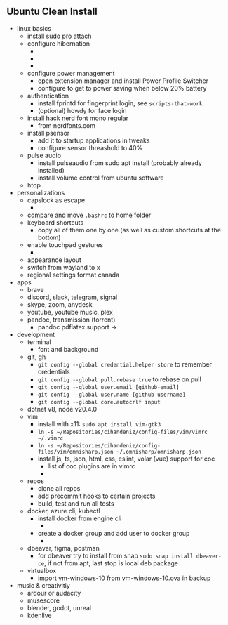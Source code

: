 ## Ubuntu Clean Install

- linux basics
  - install sudo pro attach
  - configure hibernation
    - [](https://ubuntuhandbook.org/index.php/2021/08/enable-hibernate-ubuntu-21-10/)
    - [](https://www.youtube.com/watch?v=qJDJHOaM6FE)
    - [](https://www.reddit.com/r/Ubuntu/comments/zkcro6/hibernate_with_secured_boot/)
  - configure power management
    - open extension manager and install Power Profile Switcher
    - configure to get to power saving when below 20% battery
  - authentication
    - install fprintd for fingerprint login, see `scripts-that-work`
    - (optional) howdy for face login
  - install hack nerd font mono regular
    - from nerdfonts.com
  - install psensor
    - add it to startup applications in tweaks
    - configure sensor threashold to 40%
  - pulse audio
    - install pulseaudio from sudo apt install (probably already installed)
    - install volume control from ubuntu software
  - htop
- personalizations
  - capslock as escape
    - [](https://askubuntu.com/questions/363346/how-to-permanently-switch-caps-lock-and-esc)
  - compare and move `.bashrc` to home folder
  - keyboard shortcuts
    - copy all of them one by one (as well as custom shortcuts at the bottom)
  - enable touchpad gestures
    - [](https://ubuntuhandbook.org/index.php/2021/06/multi-touch-gestures-ubuntu-20-04/)
  - appearance layout
  - switch from wayland to x
  - regional settings format canada
- apps
  - brave
  - discord, slack, telegram, signal
  - skype, zoom, anydesk
  - youtube, youtube music, plex
  - pandoc, transmission (torrent)
    - pandoc pdflatex support ->
      [](https://gist.github.com/yspkm/f33d59181b7f6f5c8701360995c07418)
- development
  - terminal
    - font and background
  - git, gh
    - `git config --global credential.helper store` to remember credentials
    - `git config --global pull.rebase true` to rebase on pull
    - `git config --global user.email [github-email]`
    - `git config --global user.name [github-username]`
    - `git config --global core.autocrlf input`
  - dotnet v8, node v20.4.0
  - vim
    - install with x11: `sudo apt install vim-gtk3`
    - `ln -s ~/Repositories/cihandeniz/config-files/vim/vimrc
      ~/.vimrc`
    - `ln -s ~/Repositories/cihandeniz/config-files/vim/omnisharp.json
      ~/.omnisharp/omnisharp.json`
    - install js, ts, json, html, css, eslint, volar (vue) support for coc
      - list of coc plugins are in vimrc
      - [](https://github.com/neoclide/coc.nvim/wiki/Install-coc.nvim#install-extensions-for-programming-languages-you-use-daily)
  - repos
    - clone all repos
    - add precommit hooks to certain projects
    - build, test and run all tests
  - docker, azure cli, kubectl
    - install docker from engine cli
      - [](https://docs.docker.com/engine/install/ubuntu/#install-using-the-repository)
    - create a docker group and add user to docker group
      - [](https://phoenixnap.com/kb/docker-permission-denied)
  - dbeaver, figma, postman
    - for dbeaver try to install from snap `sudo snap install dbeaver-ce`, if
      not from apt, last stop is local deb package
  - virtualbox
    - import vm-windows-10 from vm-windows-10.ova in backup
- music & creativitiy
  - ardour or audacity
  - musescore
  - blender, godot, unreal
  - kdenlive
